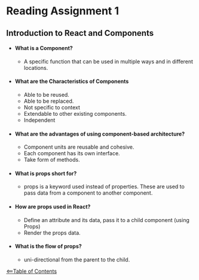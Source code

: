 # Reading Assignment 1
## Introduction to React and Components

- #### What is a Component?
    - A specific function that can be used in multiple ways and in different locations.
- #### What are the Characteristics of Components
    - Able to be reused.
    - Able to be replaced.
    - Not specific to context
    - Extendable to other existing components.
    - Independent
- #### What are the advantages of using component-based architecture?
    - Component units are reusable and cohesive.
    - Each component has its own interface.
    - Take form of methods.

- #### What is props short for?
    - props is a keyword used instead of properties. These are used to pass data from a component to another component.

- #### How are props used in React?
    - Define an attribute and its data, pass it to a child component (using Props)
    - Render the props data.

- #### What is the flow of props?
    - uni-directional from the parent to the child.

[<==Table of Contents](TOC.three.md)